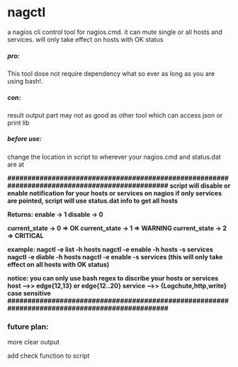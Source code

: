 # nagctl

a nagios cli control tool for nagios.cmd.
it can mute single or all hosts and services. will only take effect on hosts with OK status

##### pro:
This tool dose not require dependency what so ever as long as you are using bash!.

##### con:
result output part may not as good as other tool which can access json or print lib

##### before use:
change the location in script to wherever your nagios.cmd and status.dat are at

<b>
###############################################################################################
script will disable or enable notification for your hosts or services on nagios
if only services are pointed, script will use status.dat info to get all hosts 

Returns:
enable  -> 1
disable -> 0

current_state ->  0  => OK
current_state ->  1  => WARNING
current_state ->  2  => CRITICAL

example: nagctl -e list -h hosts
         nagctl -e enable -h hosts -s services
         nagctl -e diable -h hosts
         nagctl -e enable -s services  (this will only take effect on all hosts with OK status)

notice: you can only use bash regex to discribe your hosts or services
		host -->> edge{12,13} or edge{12..20}
		service -->> {Logchute,http,write}  case sensitive
###############################################################################################
</b>

### future plan:

more clear output

add check function to script
